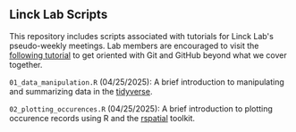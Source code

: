 ## Linck Lab Scripts

This repository includes scripts associated with tutorials for Linck Lab's pseudo-weekly meetings. Lab members are encouraged to visit the [following tutorial](https://happygitwithr.com/) to get oriented with Git and GitHub beyond what we cover together. 

`01_data_manipulation.R` (04/25/2025): A brief introduction to manipulating and summarizing data in the [tidyverse](https://www.tidyverse.org/). 

`02_plotting_occurences.R` (04/25/2025): A brief introduction to plotting occurence records using R and the [rspatial](https://rspatial.org/) toolkit. 
